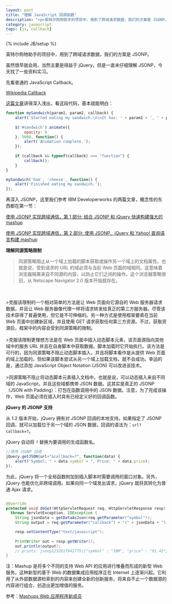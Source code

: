 ```yaml
---
layout: post
title: "理解 JavaScript 回调函数"
description: "<p>英特尔购物助手的项目中，用到了跨域请求数据，我们的方案是 JSONP。</p><p>虽然很早就会用，当然主要是得益于 jQuery，但是一直未仔细理解 JSONP，今天找了一些资料实习。</p><p>克服该限制更理想方法是在 Web 页面中插入动态脚本元素，该页面源指向其他域中的服务 URL 并且在自身脚本中获取数据。脚本加载时它开始执行。该方法是可行的，因为同源策略不阻止动态脚本插入，并且将脚本看作是从提供 Web 页面的域上加载的。但如果该脚本尝试从另一个域上加载文档，就不会成功。幸运的是，通过添加 JavaScript Object Notation (JSON) 可以改进该技术。</p>"
category: javascript
tags: [js, callback]
---
```

{% include JB/setup %}

英特尔购物助手的项目中，用到了跨域请求数据，我们的方案是 JSONP。

虽然很早就会用，当然主要是得益于 jQuery，但是一直未仔细理解 JSONP，今天找了一些资料实习。

先看普通的 JavaScript Callback。

<a href="http://en.wikipedia.org/wiki/Callback_(computer_programming)">Wikipedia Callback</a>

[这篇文章](http://www.impressivewebs.com/callback-functions-javascript/)讲得深入浅出，看这段代码，基本就能明白：

```javascript
function mySandwich(param1, param2, callback) {
    alert('Started eating my sandwich.\n\nIt has: ' + param1 + ', ' + param2);
  
    $('#sandwich').animate({
        opacity: 0
    }, 5000, function() {
        alert('Animation complete.');
    });
  
    if (callback && typeof(callback) === "function") {
        callback();
    }
}

mySandwich('ham', 'cheese', function() { 
    alert('Finished eating my sandwich.');
});
```

再深入 JSONP，这里我们参考 IBM Developerworks 的两篇文章，概念性的东西都在第一节：

[使用 JSONP 实现跨域通信，第 1 部分: 结合 JSONP 和 jQuery 快速构建强大的 mashup](http://www.ibm.com/developerworks/cn/web/wa-aj-jsonp1/index.html)

[使用 JSONP 实现跨域通信，第 2 部分: 使用 JSONP、jQuery 和 Yahoo! 查询语言构建 mashup](http://www.ibm.com/developerworks/cn/web/wa-aj-jsonp2/index.html)


**理解同源策略限制**

>同源策略阻止从一个域上加载的脚本获取或操作另一个域上的文档属性。也就是说，受到请求的 URL 的域必须与当前 Web 页面的域相同。这意味着浏览器隔离来自不同源的内容，以防止它们之间的操作。这个浏览器策略很旧，从 Netscape Navigator 2.0 版本开始就存在。
<br>
<br>
>克服该限制的一个相对简单的方法是让 Web 页面向它源自的 Web 服务器请求数据，并且让 Web 服务器像代理一样将请求转发给真正的第三方服务器。尽管该技术获得了普遍使用，但它是不可伸缩的。另一种方式是使用框架要素在当前 Web 页面中创建新区域，并且使用 GET 请求获取任何第三方资源。不过，获取资源后，框架中的内容会受到同源策略的限制。
<br>
<br>
>克服该限制更理想方法是在 Web 页面中插入动态脚本元素，该页面源指向其他域中的服务 URL 并且在自身脚本中获取数据。脚本加载时它开始执行。该方法是可行的，因为同源策略不阻止动态脚本插入，并且将脚本看作是从提供 Web 页面的域上加载的。但如果该脚本尝试从另一个域上加载文档，就不会成功。幸运的是，通过添加 JavaScript Object Notation (JSON) 可以改进该技术。
<br>
<br>
>同源策略不阻止将动态脚本元素插入文档中。也就是说，可以动态插入来自不同域的 JavaScript，并且这些域都携带 JSON 数据。这其实是真正的 JSONP（JSON with Padding）：打包在函数调用中的 JSON 数据。注意，为了完成该操作，Web 页面必须在插入时具有已经定义好的回调函数。

**jQuery 的 JSONP 支持**

从 1.2 版本开始，jQuery 拥有对 JSONP 回调的本地支持。如果指定了 JSONP 回调，就可以加载位于另一个域的 JSON 数据，回调的语法为：`url?callback=?`。

jQuery 自动将 `?` 替换为要调用的生成函数名。

```javascript
//使用 JSONP 回调
jQuery.getJSON(url+"&callback=?", function(data) {
    alert("Symbol: " + data.symbol + ", Price: " + data.price);
});
```

为此，jQuery 将一个全局函数附加到插入脚本时需要调用的窗口对象。另外，jQuery 也能优化非跨域调用。如果向同一个域发出请求，jQuery 就将其转化为普通 Ajax 请求。

```java

@Override
protected void doGet(HttpServletRequest req, HttpServletResponse resp) 
  throws ServletException, IOException {
	String jsonData = getDataAsJson(req.getParameter("symbol"));
	String output = req.getParameter("callback") + "(" + jsonData + ");";

	resp.setContentType("text/javascript");
          
	PrintWriter out = resp.getWriter();
	out.println(output);
	// prints: jsonp1232617941775({"symbol" : "IBM", "price" : "91.42"});
}
```

注：Mashup 是将多个不同的支持 Web API 的应用进行堆叠而形成的新型 Web 服务。这种新型的基于 Web 的数据集成应用程序正在 Internet  上逐渐兴起。它利用了从外部数据源检索到的内容来创建全新的创新服务，将来自不止一个数据源的内容进行组合，创造出更加增值的服务。

参考：[Mashups Web 应用程序新成员](http://www.ibm.com/developerworks/cn/xml/x-mashups.html)




